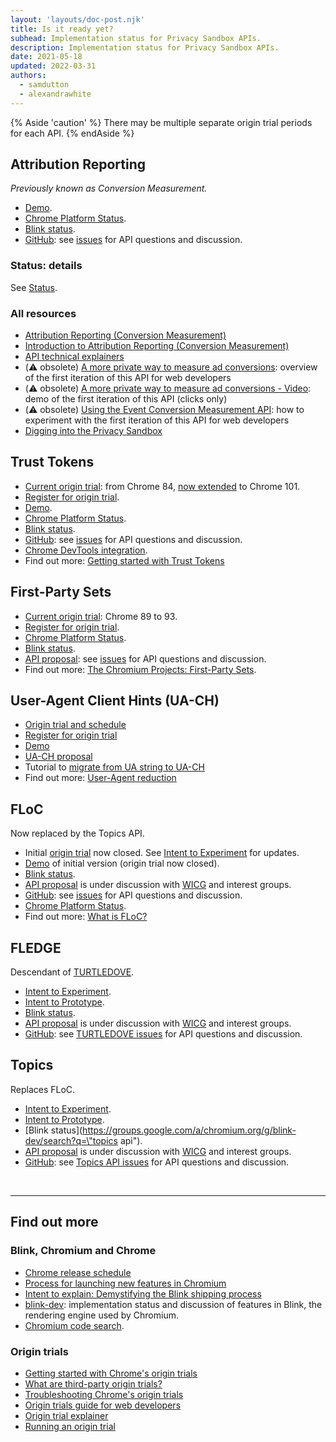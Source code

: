 ```yaml
---
layout: 'layouts/doc-post.njk'
title: Is it ready yet?
subhead: Implementation status for Privacy Sandbox APIs.
description: Implementation status for Privacy Sandbox APIs.
date: 2021-05-18
updated: 2022-03-31
authors:
  - samdutton
  - alexandrawhite
---
```


{% Aside 'caution' %}
There may be multiple separate origin trial periods for each API.
{% endAside %}

## Attribution Reporting

_Previously known as Conversion Measurement._

- [Demo](https://goo.gle/demo-event-level-conversion-measurement-api).
- [Chrome Platform Status](https://www.chromestatus.com/features/6412002824028160).
- [Blink status](https://groups.google.com/a/chromium.org/g/blink-dev/search?q=attribution%20reporting).
- [GitHub](https://github.com/WICG/conversion-measurement-api/): see
  [issues](https://github.com/WICG/conversion-measurement-api/issues) for API questions
  and discussion.

### Status: details

See [Status](/docs/privacy-sandbox/attribution-reporting/#status).

### All resources

- [Attribution Reporting (Conversion Measurement)](/docs/privacy-sandbox/attribution-reporting)
- [Introduction to Attribution Reporting (Conversion Measurement)](/docs/privacy-sandbox/attribution-reporting-introduction)
- [API technical explainers](https://github.com/WICG/conversion-measurement-api/)
- (⚠️ obsolete) [A more private way to measure ad conversions](https://web.dev/conversion-measurement/):
  overview of the first iteration of this API for web developers
- (⚠️ obsolete) [A more private way to measure ad conversions - Video](https://www.youtube.com/watch?v=jcDfOoWwZcM):
  demo of the first iteration of this
  API (clicks only)
- (⚠️ obsolete) [Using the Event Conversion Measurement API](https://web.dev/using-conversion-measurement/): how to experiment with the first
  iteration of this API for web developers
- [Digging into the Privacy Sandbox](https://web.dev/digging-into-the-privacy-sandbox)

## Trust Tokens

- [Current origin trial](https://web.dev/origin-trials/): from Chrome 84,
  [now extended](https://groups.google.com/a/chromium.org/g/blink-dev/c/lv2JQjDdyhM/m/lZ-Ri4fcAQAJ) to Chrome 101.
- [Register for origin trial](/origintrials/#/view_trial/2479231594867458049).
- [Demo](https://trust-token-demo.glitch.me/).
- [Chrome Platform Status](https://www.chromestatus.com/feature/5078049450098688).
- [Blink status](https://groups.google.com/a/chromium.org/g/blink-dev/search?q=trust%tokens).
- [GitHub](https://github.com/WICG/trust-token-api): see
  [issues](https://github.com/WICG/trust-token-api/issues) for API questions and
  discussion.
- [Chrome DevTools integration](/blog/new-in-devtools-89/#trust-token).
- Find out more: [Getting started with Trust Tokens](https://web.dev/trust-tokens/)

## First-Party Sets

- [Current origin trial](https://web.dev/origin-trials/): Chrome 89 to 93.
- [Register for origin trial](/origintrials/#/view_trial/988540118207823873).
- [Chrome Platform Status](https://chromestatus.com/feature/5640066519007232).
- [Blink status](https://groups.google.com/a/chromium.org/g/blink-dev/search?q=first-party%20sets).
- [API proposal](https://github.com/privacycg/first-party-sets): see
  [issues](hhttps://github.com/privacycg/first-party-sets/issues) for API questions and
  discussion.
- Find out more: [The Chromium Projects: First-Party Sets](https://www.chromium.org/updates/first-party-sets).

## User-Agent Client Hints (UA-CH)

- [Origin trial and schedule](https://blog.chromium.org/2021/09/user-agent-reduction-origin-trial-and-dates.html)
- [Register for origin trial](/origintrials/#/view_trial/-7123568710593282047)
- [Demo](https://uar-ot.glitch.me/)
- [UA-CH proposal](https://github.com/WICG/ua-client-hints)
- Tutorial to [migrate from UA string to UA-CH](https://web.dev/migrate-to-ua-ch/)
- Find out more: [User-Agent reduction](/docs/privacy-sandbox/user-agent/)

## FLoC

Now replaced by the Topics API.

- Initial [origin trial](https://web.dev/origin-trials) now closed.
  See [Intent to Experiment](https://groups.google.com/a/chromium.org/g/blink-dev/c/MmijXrmwrJs)
  for updates.
- [Demo](https://floc.glitch.me/) of initial version (origin trial now closed).
- [Blink status](https://groups.google.com/a/chromium.org/g/blink-dev/search?q=floc).
- [API proposal](https://github.com/WICG/floc) is under discussion with
  [WICG](https://www.w3.org/community/wicg/) and interest groups.
- [GitHub](https://github.com/WICG/floc): see
  [issues](https://github.com/WICG/floc/issues) for API questions and discussion.
- [Chrome Platform Status](https://www.chromestatus.com/features/5710139774468096).
- Find out more: [What is FLoC?](https://web.dev/floc/)

## FLEDGE

Descendant of [TURTLEDOVE](https://github.com/WICG/turtledove).

- [Intent to Experiment](https://groups.google.com/a/chromium.org/g/blink-dev/c/0VmMSsDWsFg).
- [Intent to Prototype](https://groups.google.com/a/chromium.org/g/blink-dev/c/w9hm8eQCmNI/m/LqT59250CAAJ).
- [Blink status](https://groups.google.com/a/chromium.org/g/blink-dev/search?q=fledge).
- [API proposal](https://github.com/WICG/turtledove/blob/main/FLEDGE.md) is under
  discussion with [WICG](https://www.w3.org/community/wicg/) and interest groups.
- [GitHub](https://github.com/WICG/turtledove/blob/main/FLEDGE.md): see
  [TURTLEDOVE issues](https://github.com/WICG/turtledove/issues) for API questions and discussion.

## Topics

Replaces FLoC.

- [Intent to Experiment](https://groups.google.com/a/chromium.org/g/blink-dev/c/oTwd6VwCwqs).
- [Intent to Prototype](https://groups.google.com/a/chromium.org/g/blink-dev/c/59uTw_dxM3M/m/vF9lF9BVAgAJ).
- [Blink status](https://groups.google.com/a/chromium.org/g/blink-dev/search?q=\"topics api\").
- [API proposal](https://github.com/jkarlin/topics) is under discussion with
  [WICG](https://www.w3.org/community/wicg/) and interest groups.
- [GitHub](https://github.com/jkarlin/topics/blob/main/README.md): see
  [Topics API issues](https://github.com/jkarlin/topics/issues) for API questions and discussion.

<br>

---

## Find out more

### Blink, Chromium and Chrome

- [Chrome release schedule](https://www.chromestatus.com/features/schedule)
- [Process for launching new features in Chromium](https://www.chromium.org/blink/launching-features)
- [Intent to explain: Demystifying the Blink shipping
  process](https://www.youtube.com/watch?time_continue=291&v=y3EZx_b-7tk)
- [blink-dev](https://groups.google.com/a/chromium.org/g/blink-dev/): implementation
  status and discussion of features in Blink, the rendering engine used by Chromium.
- [Chromium code search](https://source.chromium.org/).

### Origin trials

- [Getting started with Chrome's origin trials](https://web.dev/origin-trials/)
- [What are third-party origin trials?](https://web.dev/third-party-origin-trials)
- [Troubleshooting Chrome's origin trials](/blog/origin-trial-troubleshooting/)
- [Origin trials guide for web developers](https://github.com/GoogleChrome/OriginTrials/blob/gh-pages/developer-guide.md)
- [Origin trial explainer](https://github.com/GoogleChrome/OriginTrials/blob/gh-pages/explainer.md)
- [Running an origin trial](https://www.chromium.org/blink/origin-trials/running-an-origin-trial)
